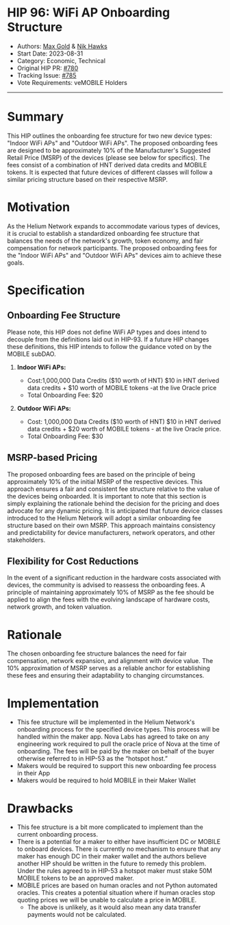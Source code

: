 # HIP 96: WiFi AP Onboarding Structure

- Authors: [Max Gold](https://github.com/maxgold91) & [Nik Hawks](https://github.com/gristlekinginc)
- Start Date: 2023-08-31
- Category: Economic, Technical
- Original HIP PR: [#780](https://github.com/helium/HIP/pull/780)
- Tracking Issue: [#785](https://github.com/helium/HIP/issues/785)
- Vote Requirements: veMOBILE Holders

---

# Summary

This HIP outlines the onboarding fee structure for two new device types: "Indoor WiFi APs" and "Outdoor WiFi APs". The proposed onboarding fees are designed to be approximately 10% of the Manufacturer's Suggested Retail Price (MSRP) of the devices (please see below for specifics). The fees consist of a combination of HNT derived data credits and MOBILE tokens. It is expected that future devices of different classes will follow a similar pricing structure based on their respective MSRP. 

# Motivation

As the Helium Network expands to accommodate various types of devices, it is crucial to establish a standardized onboarding fee structure that balances the needs of the network's growth, token economy, and fair compensation for network participants. The proposed onboarding fees for the "Indoor WiFi APs" and "Outdoor WiFi APs" devices aim to achieve these goals.

# Specification

## Onboarding Fee Structure

Please note, this HIP does not define WiFi AP types and does intend to decouple from the definitions laid out in HIP-93.  If a future HIP changes these definitions, this HIP intends to follow the guidance voted on by the MOBILE subDAO.

1. **Indoor WiFi APs:**
   - Cost:1,000,000 Data Credits ($10 worth of HNT) $10 in HNT derived data credits + $10 worth of MOBILE tokens -at the live Oracle price
   - Total Onboarding Fee: $20

2. **Outdoor WiFi APs:**
   - Cost: 1,000,000 Data Credits ($10 worth of HNT) $10 in HNT derived data credits + $20 worth of MOBILE tokens - at the live Oracle price.
   - Total Onboarding Fee: $30

## MSRP-based Pricing

The proposed onboarding fees are based on the principle of being approximately 10% of the initial MSRP of the respective devices. This approach ensures a fair and consistent fee structure relative to the value of the devices being onboarded.  It is important to note that this section is simply explaining the rationale behind the decision for the pricing and does advocate for any dynamic pricing. It is anticipated that future device classes introduced to the Helium Network will adopt a similar onboarding fee structure based on their own MSRP. This approach maintains consistency and predictability for device manufacturers, network operators, and other stakeholders.

## Flexibility for Cost Reductions

In the event of a significant reduction in the hardware costs associated with devices, the community is advised to reassess the onboarding fees. A principle of maintaining approximately 10% of MSRP as the fee should be applied to align the fees with the evolving landscape of hardware costs, network growth, and token valuation.

# Rationale

The chosen onboarding fee structure balances the need for fair compensation, network expansion, and alignment with device value. The 10% approximation of MSRP serves as a reliable anchor for establishing these fees and ensuring their adaptability to changing circumstances.  

# Implementation

* This fee structure will be implemented in the Helium Network's onboarding process for the specified device types. This process will be handled within the maker app.  Nova Labs has agreed to take on any engineering work required to pull the oracle price of Nova at the time of onboarding.  The fees will be paid by the maker on behalf of the buyer otherwise referred to in HIP-53 as the “hotspot host.” 
* Makers would be required to support this new onboarding fee process in their App
* Makers would be required to hold MOBILE in their Maker Wallet 

# Drawbacks

* This fee structure is a bit more complicated to implement than the current onboarding process.
* There is a potential for a maker to either have insufficient DC or MOBILE to onboard devices.  There is currently no mechanism to ensure that any maker has enough DC in their maker wallet and the authors believe another HIP should be written in the future to remedy this problem.  Under the rules agreed to in HIP-53 a hotspot maker must stake 50M MOBILE tokens to be an approved maker.
* MOBILE prices are based on human oracles and not Python automated oracles.  This creates a potential situation where if human oracles stop quoting prices we will be unable to calculate a price in MOBILE.
   - The above is unlikely, as it would also mean any data transfer payments would not be calculated.
